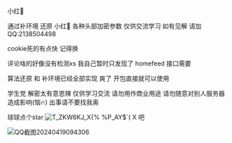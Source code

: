 小红🍠

通过补环境 还原 小红🍠 各种头部加密参数 仅供交流学习 如有见解 请加QQ:2138504498

cookie死的有点快 记得换

评论啥的好像没有检测xs 我自己暂时只发现了 homefeed 接口需要


算法还原 和 补环境已经全部实现 爽了 开包直接就可以使用



学生党 解密太有意思辣 仅供学习交流 请勿用作商业用途 请勿随意对别人服务器造成影响(恼🔥) 出事请不要找我奥

球球点个star ![T_ZKW6KJ_X{% %P_AY$`( X](https://github.com/G-catmint/xiaohongshu/assets/114072401/7e0ebd14-8074-429c-84cf-91d128823b4e) 吧



![QQ截图20240419094306](https://github.com/G-catmint/xiaohongshu/assets/114072401/ed09c85d-d159-4196-b882-5fd95e573c88)



